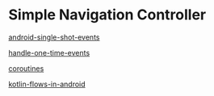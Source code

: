 # Simple Navigation Controller

[android-single-shot-events](https://medium.com/android-dev-br/android-single-shot-events-com-flow-d2d6ab8d220f)

[handle-one-time-events](https://www.geeksforgeeks.org/handle-one-time-events-in-android-with-kotlin-channel/)

[coroutines](https://developer.android.com/topic/libraries/architecture/coroutines)

[kotlin-flows-in-android](https://proandroiddev.com/kotlin-flows-in-android-summary-8e092040fb3a)